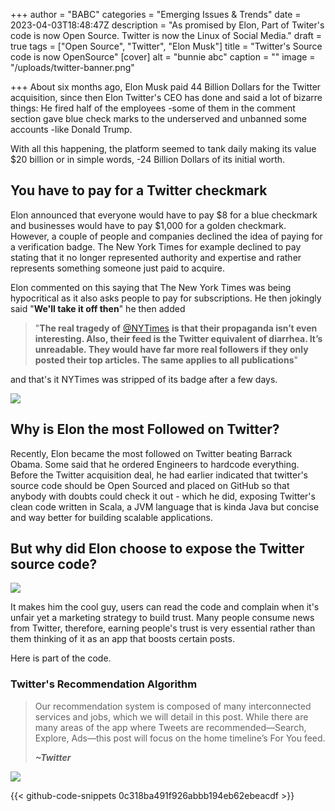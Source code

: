 +++
author = "BABC"
categories = "Emerging Issues & Trends"
date = 2023-04-03T18:48:47Z
description = "As promised by Elon, Part of Twiter's code is now Open Source. Twitter is now the Linux of Social Media."
draft = true
tags = ["Open Source", "Twitter", "Elon Musk"]
title = "Twitter's Source code is now OpenSource"
[cover]
alt = "bunnie abc"
caption = ""
image = "/uploads/twitter-banner.png"

+++
About six months ago, Elon Musk paid 44 Billion Dollars for the Twitter acquisition, since then Elon Twitter's CEO has done and said a lot of bizarre things: He fired half of the employees -some of them in the comment section gave blue check marks to the underserved and unbanned some accounts -like Donald Trump.

With all this happening, the platform seemed to tank daily making its value $20 billion or in simple words, -24 Billion Dollars of its initial worth.

## You have  to pay for a Twitter checkmark

Elon announced that everyone would have to pay $8 for a blue checkmark and businesses would have to pay $1,000 for a golden checkmark. However, a couple of people and companies declined the idea of paying for a verification badge. The New York Times for example declined to pay stating that it no longer represented authority and expertise and rather represents something someone just paid to acquire.

Elon commented on this saying that The New York Times was being hypocritical as it also asks people to pay for subscriptions. He then jokingly said "**We'll take it off then**" he then added

> "**The real tragedy of** [@NYTimes](https://twitter.com/NYTimes) **is that their propaganda isn’t even interesting. Also, their feed is the Twitter equivalent of diarrhea. It’s unreadable. They would have far more real followers if they only posted their top articles. The same applies to all publications**"

and that's it NYTimes was stripped of its badge after a few days.

![](/uploads/screenshot-from-2023-04-03-23-12-56.png)

## Why is Elon the most Followed on Twitter?

Recently, Elon became the most followed on Twitter beating Barrack Obama. Some said that he ordered Engineers to hardcode everything. Before the Twitter acquisition deal, he had earlier indicated that twitter's source code should be Open Sourced and placed on GitHub so that anybody with doubts could check it out - which he did, exposing Twitter's clean code written in Scala, a JVM language that is kinda Java but concise and way better for building scalable applications.

## But why did Elon choose to expose the Twitter source code?

![](/uploads/screenshot-from-2023-04-03-23-52-26.png)

It makes him the cool guy, users can read the code and complain when it's unfair yet a marketing strategy to build trust. Many people consume news from Twitter, therefore, earning people's trust is very essential rather than them thinking of it as an app that boosts certain posts. 

Here is part of the code.

### Twitter's Recommendation Algorithm

> Our recommendation system is composed of many interconnected services and jobs, which we will detail in this post. While there are many areas of the app where Tweets are recommended—Search, Explore, Ads—this post will focus on the home timeline’s For You feed.
>
> **_\~Twitter_**

![](/uploads/open-algorithm-png-img-fullhd-medium.png)

{{< github-code-snippets 0c318ba491f926abbb194eb62ebeacdf >}}